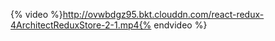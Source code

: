 {% video %}http://ovwbdgz95.bkt.clouddn.com/react-redux-4ArchitectReduxStore-2-1.mp4{% endvideo %}




